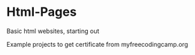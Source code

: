 # Html-Pages
Basic html websites, starting out

Example projects to get certificate from myfreecodingcamp.org
